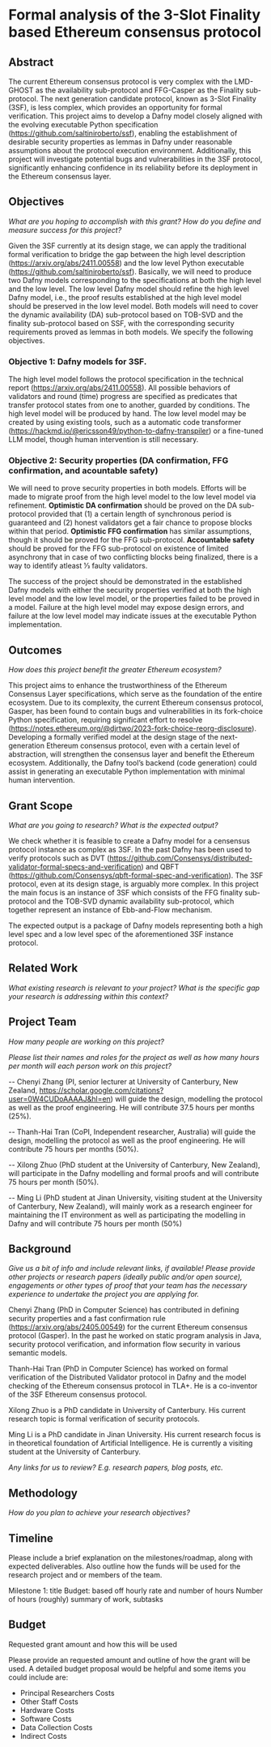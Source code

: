 # Formal analysis of the 3-Slot Finality based Ethereum consensus protocol
## Abstract

The current Ethereum consensus protocol is very complex with the LMD-GHOST as the availability sub-protocol and FFG-Casper as the Finality sub-protocol. The next generation candidate protocol, known as 3-Slot Finality (3SF), is less complex, which provides an opportunity for formal verification. This project aims to develop a Dafny model closely aligned with the evolving executable Python specification (https://github.com/saltiniroberto/ssf), enabling the establishment of desirable security properties as lemmas in Dafny under reasonable assumptions about the protocol execution environment. Additionally, this project will investigate potential bugs and vulnerabilities in the 3SF protocol, significantly enhancing confidence in its reliability before its deployment in the Ethereum consensus layer.

## Objectives

*What are you hoping to accomplish with this grant? How do you define and measure success for this project?*

Given the 3SF currently at its design stage, we can apply the traditional formal verification to bridge the gap between the high level description (https://arxiv.org/abs/2411.00558) and the low level Python executable (https://github.com/saltiniroberto/ssf). Basically, we will need to produce two Dafny models corresponding to the specifications at both the high level and the low level. The low level Dafny model should refine the high level Dafny model, i.e., the proof results established at the high level model should be preserved in the low level model. Both models will need to cover the dynamic availability (DA) sub-protocol based on TOB-SVD and the finality sub-protocol based on SSF, with the corresponding security requirements proved as lemmas in both models. We specify the following objectives.

### Objective 1: Dafny models for 3SF.
The high level model follows the protocol specification in the technical report (https://arxiv.org/abs/2411.00558). All possible behaviors of validators and round (time) progress are specified as predicates that transfer protocol states from one to another, guarded by conditions. The high level model will be produced by hand. The low level model may be created by using existing tools, such as a automatic code transformer (https://hackmd.io/@ericsson49/python-to-dafny-transpiler) or a fine-tuned LLM model, though human intervention is still necessary.

### Objective 2: Security properties (DA confirmation, FFG confirmation, and acountable safety)
We will need to prove security properties in both models. Efforts will be made to migrate proof from the high level model to the low level model via refinement. **Optimistic DA confirmation** should be proved on the DA sub-protocol provided that (1) a certain length of synchronous period is guaranteed and (2) honest validators get a fair chance to propose blocks within that period. **Optimistic FFG confirmation** has similar assumptions, though it should be proved for the FFG sub-protocol. **Accountable safety** should be proved for the FFG sub-protocol on existence of limited asynchrony that in case of two conflicting blocks being finalized, there is a way to identify atleast 1⁄3 faulty validators.

The success of the project should be demonstrated in the established Dafny models with either the security properties verified at both the high level model and the low level model, or the properties failed to be proved in a model. Failure at the high level model may expose design errors, and failure at the low level model may indicate issues at the executable Python implementation.

## Outcomes

*How does this project benefit the greater Ethereum ecosystem?*

This project aims to enhance the trustworthiness of the Ethereum Consensus Layer specifications, which serve as the foundation of the entire ecosystem. Due to its complexity, the current Ethereum consensus protocol, Gasper, has been found to contain bugs and vulnerabilities in its fork-choice Python specification, requiring significant effort to resolve (https://notes.ethereum.org/@djrtwo/2023-fork-choice-reorg-disclosure). Developing a formally verified model at the design stage of the next-generation Ethereum consensus protocol, even with a certain level of abstraction, will strengthen the consensus layer and benefit the Ethereum ecosystem. Additionally, the Dafny tool’s backend (code generation) could assist in generating an executable Python implementation with minimal human intervention.


## Grant Scope

*What are you going to research? What is the expected output?*

We check whether it is feasible to create a Dafny model for a censensus protocol instance as complex as 3SF. In the past Dafny has been used to verify protocols such as DVT (https://github.com/Consensys/distributed-validator-formal-specs-and-verification) and QBFT (https://github.com/Consensys/qbft-formal-spec-and-verification). The 3SF protocol, even at its design stage, is arguably more complex. In this project the main focus is an instance of 3SF which consists of the FFG finality sub-protocol and the TOB-SVD dynamic availability sub-protocol, which together represent an instance of Ebb-and-Flow mechanism.

The expected output is a package of Dafny models representing both a high level spec and a low level spec of the aforementioned 3SF instance protocol.

## Related Work

*What existing research is relevant to your project?
What is the specific gap your research is addressing within this context?*

## Project Team

*How many people are working on this project?*

*Please list their names and roles for the project as well as how many hours per month will each person work on this project?*

-- Chenyi Zhang (PI, senior lecturer at University of Canterbury, New Zealand, https://scholar.google.com/citations?user=0W4CUDoAAAAJ&hl=en) will guide the design, modelling the protocol as well as the proof engineering. He will contribute 37.5 hours per months (25%).

-- Thanh-Hai Tran (CoPI, Independent researcher, Australia) will guide the design, modelling the protocol as well as the proof engineering. He will contribute 75 hours per months (50%).

-- Xilong Zhuo (PhD student at the University of Canterbury, New Zealand), will participate in the Dafny modelling and formal proofs and will contribute 75 hours per month (50%).

-- Ming Li (PhD student at Jinan University, visiting student at the University of Canterbury, New Zealand), will mainly work as a research engineer for maintaining the IT environment as well as participating the modelling in Dafny and will contribute 75 hours per month (50%)

## Background

*Give us a bit of info and include relevant links, if available! Please provide other projects or research papers (ideally public and/or open source), engagements or other types of proof that your team has the necessary experience to undertake the project you are applying for.*

Chenyi Zhang (PhD in Computer Science) has contributed in defining security properties and a fast confirmation rule (https://arxiv.org/abs/2405.00549) for the current Ethereum consensus protocol (Gasper). In the past he worked on static program analysis in Java, security protocol verification, and information flow security in various semantic models.

Thanh-Hai Tran (PhD in Computer Science) has worked on formal verification of the Distributed Validator protocol in Dafny and the model checking of the Ethereum consensus protocol in TLA+. He is a co-inventor of the 3SF Ethereum consensus protocol.

Xilong Zhuo is a PhD candidate in University of Canterbury. His current research topic is formal verification of security protocols.

Ming Li is a PhD candidate in Jinan University. His current research focus is in theoretical foundation of Artificial Intelligence. He is currently a visiting student at the University of Canterbury.

*Any links for us to review? E.g. research papers, blog posts, etc.*

## Methodology

*How do you plan to achieve your research objectives?*



## Timeline

Please include a brief explanation on the milestones/roadmap, along with expected deliverables. Also outline how the funds will be used for the research project and or members of the team.

Milestone 1: title
Budget: based off hourly rate and number of hours
Number of hours (roughly)
summary of work, subtasks

## Budget

Requested grant amount and how this will be used

Please provide an requested amount and outline of how the grant will be used. A detailed budget proposal would be helpful and some items you could include are:

- Principal Researchers Costs
- Other Staff Costs
- Hardware Costs
- Software Costs
- Data Collection Costs
- Indirect Costs
